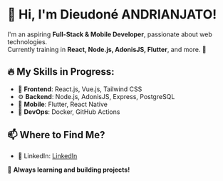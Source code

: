 # 👋 Hi, I'm Dieudoné ANDRIANJATO!

I'm an aspiring **Full-Stack & Mobile Developer**, passionate about web technologies.  
Currently training in **React, Node.js, AdonisJS, Flutter**, and more. 🚀  

## 🔥 My Skills in Progress:
- 🎨 **Frontend**: React.js, Vue.js, Tailwind CSS
- ⚙️ **Backend**: Node.js, AdonisJS, Express, PostgreSQL
- 📱 **Mobile**: Flutter, React Native
- 📡 **DevOps**: Docker, GitHub Actions

## 📫 Where to Find Me?
- 💼 LinkedIn: [LinkedIn](www.linkedin.com/in/dieudonne-andrianjato-7b34472a1)

🚀 **Always learning and building projects!**


<!---
dieudonne19/dieudonne19 is a ✨ special ✨ repository because its `README.md` (this file) appears on your GitHub profile.
You can click the Preview link to take a look at your changes.
--->
